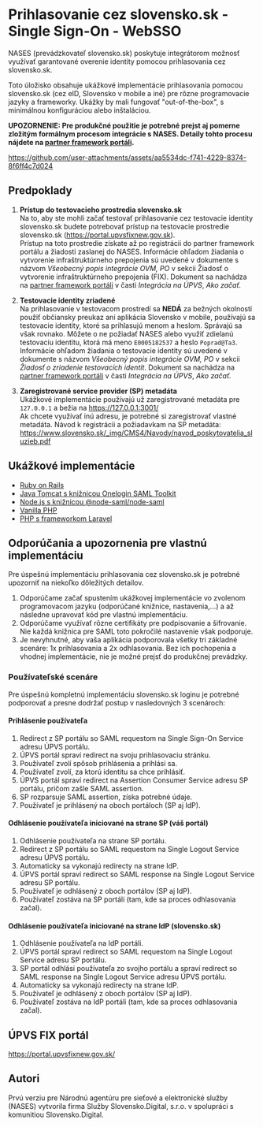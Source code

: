 # Prihlasovanie cez slovensko.sk - Single Sign-On - WebSSO

NASES (prevádzkovateľ slovensko.sk) poskytuje integrátorom možnosť využívať garantované overenie identity pomocou prihlasovania cez slovensko.sk.

Toto úložisko obsahuje ukážkové implementácie prihlasovania pomocou slovensko.sk (cez eID, Slovensko v mobile a iné) pre rôzne programovacie jazyky a frameworky. Ukážky by mali fungovať "out-of-the-box", s minimálnou konfiguráciou alebo inštaláciou.

**UPOZORNENIE: Pre produkčné použitie je potrebné prejst aj pomerne zložitým formálnym procesom integrácie s NASES. Detaily tohto procesu nájdete na [partner framework portáli](https://www.nases.gov.sk/sluzby/sluzby-pre-po-a-ovm/integracie).**


https://github.com/user-attachments/assets/aa5534dc-f741-4229-8374-8f6ff4c7d024


## Predpoklady
1. **Prístup do testovacieho prostredia slovensko.sk**          
  Na to, aby ste mohli začať testovať prihlasovanie cez testovacie identity slovensko.sk budete potrebovať prístup na testovacie prostredie slovensko.sk (https://portal.upvsfixnew.gov.sk).  
  Prístup na toto prostredie získate až po registrácii do partner framework portálu a žiadosti zaslanej do NASES.
  Informácie ohľadom žiadania o vytvorenie infraštruktúrneho prepojenia sú uvedené v dokumente s názvom *Všeobecný popis integrácie OVM, PO* v sekcii Žiadosť o vytvorenie infraštruktúrneho prepojenia (FIX). Dokument sa nachádza na [partner framework portáli](https://www.nases.gov.sk/sluzby/sluzby-pre-po-a-ovm/integracie) v časti *Integrácia na ÚPVS*, *Ako začať*.


2. **Testovacie identity zriadené**  
  Na prihlasovanie v testovacom prostredí sa **NEDÁ** za bežných okolností použiť občiansky preukaz ani aplikácia Slovensko v mobile, používajú sa testovacie identity, ktoré sa prihlasujú menom a heslom. Správajú sa však rovnako. Môžete o ne požiadať NASES alebo využiť zdielanú testovaciu identitu, ktorá má meno `E0005182537` a heslo `Poprad@Ta3`.  
   Informácie ohľadom žiadania o testovacie identity sú uvedené v dokumente s názvom *Všeobecný popis integrácie OVM, PO* v sekcii *Žiadosť o zriadenie testovacích identít*. Dokument sa nachádza na [partner framework portáli](https://www.nases.gov.sk/sluzby/sluzby-pre-po-a-ovm/integracie) v časti *Integrácia na ÚPVS*, *Ako začať*.


3. **Zaregistrované service provider (SP) metadáta**  
  Ukážkové implementácie používajú už zaregistrované metadáta pre `127.0.0.1` a bežia na https://127.0.0.1:3001/  
  Ak chcete využívať inú adresu, je potrebné si zaregistrovať vlastné metadáta. Návod k registrácii a požiadavkam na SP metadáta: https://www.slovensko.sk/_img/CMS4/Navody/navod_poskytovatelia_sluzieb.pdf    

## Ukážkové implementácie
- [Ruby on Rails](/ruby-on-rails)
- [Java Tomcat s knižnicou Onelogin SAML Toolkit](/java-onelogin)
- [Node.js s knižnicou @node-saml/node-saml](/ts-node-saml-minimal)
- [Vanilla PHP](/php)
- [PHP s frameworkom Laravel](/laravel)

## Odporúčania a upozornenia pre vlastnú implementáciu
Pre úspešnú implementáciu prihlasovania cez slovensko.sk je potrebné upozorniť na niekoľko dôležitých detailov.

1. Odporúčame začať spustením ukážkovej implementácie vo zvolenom programovacom jazyku (odporúčané knižnice, nastavenia,...) a až následne upravovať kód pre vlastnú implementáciu.
2. Odporúčame využívať rôzne certifikáty pre podpisovanie a šifrovanie. Nie každá knižnica pre SAML toto pokročilé nastavenie však podporuje.
3. Je nevyhnutné, aby vaša aplikácia podporovala všetky tri základné scenáre: 1x prihlasovania a 2x odhlasovania. Bez ich pochopenia a vhodnej implementácie, nie je možné prejsť do produkčnej prevádzky.  

### Používateľské scenáre
Pre úspešnú kompletnú implementáciu slovensko.sk loginu je potrebné podporovať a presne dodržať postup v nasledovných 3 scenároch: 

#### Prihlásenie používateľa
1. Redirect z SP portálu so SAML requestom na Single Sign-On Service adresu ÚPVS portálu.
2. ÚPVS portál spraví redirect na svoju prihlasovaciu stránku.
3. Používateľ zvolí spôsob prihlásenia a prihlási sa.
4. Používateľ zvolí, za ktorú identitu sa chce prihlásiť.
5. ÚPVS portál spraví redirect na Assertion Consumer Service adresu SP portálu, pričom zašle SAML assertion.
6. SP rozparsuje SAML assertion, získa potrebné údaje.
7. Používateľ je prihlásený na oboch portáloch (SP aj IdP).

#### Odhlásenie používateľa iniciované na strane SP (váš portál)
1. Odhlásenie používateľa na strane SP portálu.
2. Redirect z SP portálu so SAML requestom na Single Logout Service adresu ÚPVS portálu.
3. Automaticky sa vykonajú redirecty na strane IdP.
4. ÚPVS portál spraví redirect so SAML response na Single Logout Service adresu SP portálu.
5. Používateľ je odhlásený z oboch portálov (SP aj IdP).
6. Používateľ zostáva na SP portáli (tam, kde sa proces odhlasovania začal).

#### Odhlásenie používateľa iniciované na strane IdP (slovensko.sk)
1. Odhlásenie používateľa na IdP portáli.
2. ÚPVS portál spraví redirect so SAML requestom na Single Logout Service adresu SP portálu.
3. SP portál odhlási používateľa zo svojho portálu a spraví redirect so SAML response na Single Logout Service adresu ÚPVS portálu.
4. Automaticky sa vykonajú redirecty na strane IdP.
5. Používateľ je odhlásený z oboch portálov (SP aj IdP).
6. Používateľ zostáva na IdP portáli (tam, kde sa proces odhlasovania začal).

## ÚPVS FIX portál
https://portal.upvsfixnew.gov.sk/

## Autori

Prvú verziu pre Národnú agentúru pre sieťové a elektronické služby (NASES) vytvorila firma Služby Slovensko.Digital, s.r.o. v spolupráci s komunitiou Slovensko.Digital. 
